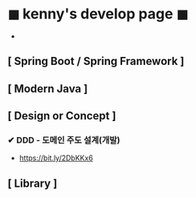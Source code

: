 # ◼︎ kenny's develop page ◼
- 

## [ Spring Boot / Spring Framework ]

## [ Modern Java ]

## [ Design or Concept ]
### ✔︎ DDD - 도메인 주도 설계(개발)
- https://bit.ly/2DbKKx6

## [ Library ]
